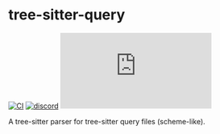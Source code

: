 # tree-sitter-query

[![CI][ci]](https://github.com/tree-sitter-grammars/tree-sitter-query/actions/workflows/ci.yaml)
[![discord][discord]](https://discord.gg/w7nTvsVJhm)
[![matrix][matrix]](https://matrix.to/#/#tree-sitter-chat:matrix.org)

A tree-sitter parser for tree-sitter query files (scheme-like).

[ci]: https://img.shields.io/github/actions/workflow/status/tree-sitter-grammars/tree-sitter-query/ci.yaml?logo=github&label=CI
[discord]: https://img.shields.io/discord/1063097320771698699?logo=discord&label=discord
[matrix]: https://img.shields.io/matrix/tree-sitter-chat%3Amatrix.org?logo=matrix&label=matrix
